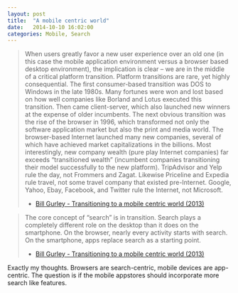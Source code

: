 ```yaml
---
layout: post
title:  "A mobile centric world"
date:   2014-10-10 16:02:00
categories: Mobile, Search
---
```

> When users greatly favor a new user experience over an old one (in this case the mobile application environment versus a browser based desktop environment), the implication is clear – we are in the middle of a critical platform transition. Platform transitions are rare, yet highly consequential. The first consumer-based transition was DOS to Windows in the late 1980s. Many fortunes were won and lost based on how well companies like Borland and Lotus executed this transition. Then came client-server, which also launched new winners at the expense of older incumbents. The next obvious transition was the rise of the browser in 1996, which transformed not only the software application market but also the print and media world. The browser-based Internet launched many new companies, several of which have achieved market capitalizations in the billions. Most interestingly, new company wealth (pure play Internet companies) far exceeds “transitioned wealth” (incumbent companies transitioning their model successfully to the new platform). TripAdvisor and Yelp rule the day, not Frommers and Zagat. Likewise Priceline and Expedia rule travel, not some travel company that existed pre-Internet. Google, Yahoo, Ebay, Facebook, and Twitter rule the Internet, not Microsoft.
> - [Bill Gurley - Transitioning to a mobile centric world (2013)](http://abovethecrowd.com/2013/07/17/transitioning-to-a-mobile-centric-world/)

<!-- -->
> The core concept of “search” is in transition. Search plays a completely different role on the desktop than it does on the smartphone. On the browser, nearly every activity starts with search. On the smartphone, apps replace search as a starting point.
> - [Bill Gurley - Transitioning to a mobile centric world (2013)](http://abovethecrowd.com/2013/07/17/transitioning-to-a-mobile-centric-world/)

Exactly my thoughts. Browsers are search-centric, mobile devices are app-centric. The question is if the mobile appstores should incorporate more search like features.

